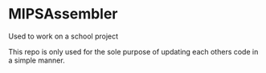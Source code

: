 # MIPSAssembler
Used to work on a school project 

This repo is only used for the sole purpose of updating each others code in a simple manner.
